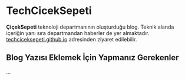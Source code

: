 # TechCicekSepeti

**ÇiçekSepeti** teknoloji departmanının oluşturduğu blog. Teknik alanda içeriğin yanı sıra departmandan haberler de yer almaktadır. [techciceksepeti.github.io](http://techciceksepeti.github.io) adresinden ziyaret edilebilir.

## Blog Yazısı Eklemek İçin Yapmanız Gerekenler

...
